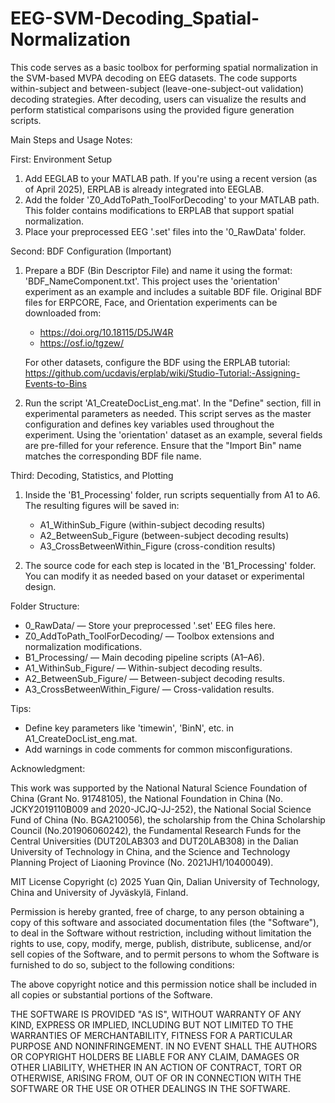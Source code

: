 # EEG-SVM-Decoding_Spatial-Normalization
This code serves as a basic toolbox for performing spatial normalization in the SVM-based MVPA decoding on EEG datasets. The code supports within-subject and between-subject (leave-one-subject-out validation) decoding strategies. After decoding, users can visualize the results and perform statistical comparisons using the provided figure generation scripts.

Main Steps and Usage Notes:

First: Environment Setup
1. Add EEGLAB to your MATLAB path. If you're using a recent version (as of April 2025), ERPLAB is already integrated into EEGLAB.
2. Add the folder 'Z0_AddToPath_ToolForDecoding' to your MATLAB path. This folder contains modifications to ERPLAB that support spatial normalization.
3. Place your preprocessed EEG '.set' files into the '0_RawData' folder.

Second: BDF Configuration (Important)
1. Prepare a BDF (Bin Descriptor File) and name it using the format: 'BDF_NameComponent.txt'.
   This project uses the 'orientation' experiment as an example and includes a suitable BDF file.
   Original BDF files for ERPCORE, Face, and Orientation experiments can be downloaded from:
   - https://doi.org/10.18115/D5JW4R
   - https://osf.io/tgzew/

   For other datasets, configure the BDF using the ERPLAB tutorial:
   https://github.com/ucdavis/erplab/wiki/Studio-Tutorial:-Assigning-Events-to-Bins

2. Run the script 'A1_CreateDocList_eng.mat'.
   In the "Define" section, fill in experimental parameters as needed.
   This script serves as the master configuration and defines key variables used throughout the experiment.
   Using the 'orientation' dataset as an example, several fields are pre-filled for your reference.
   Ensure that the "Import Bin" name matches the corresponding BDF file name.

Third: Decoding, Statistics, and Plotting
1. Inside the 'B1_Processing' folder, run scripts sequentially from A1 to A6.
   The resulting figures will be saved in:
   - A1_WithinSub_Figure (within-subject decoding results)
   - A2_BetweenSub_Figure (between-subject decoding results)
   - A3_CrossBetweenWithin_Figure (cross-condition results)

2. The source code for each step is located in the 'B1_Processing' folder.
   You can modify it as needed based on your dataset or experimental design.

Folder Structure:
- 0_RawData/ — Store your preprocessed '.set' EEG files here.
- Z0_AddToPath_ToolForDecoding/ — Toolbox extensions and normalization modifications.
- B1_Processing/ — Main decoding pipeline scripts (A1–A6).
- A1_WithinSub_Figure/ — Within-subject decoding results.
- A2_BetweenSub_Figure/ — Between-subject decoding results.
- A3_CrossBetweenWithin_Figure/ — Cross-validation results.

Tips:
- Define key parameters like 'timewin', 'BinN', etc. in A1_CreateDocList_eng.mat.
- Add warnings in code comments for common misconfigurations.



Acknowledgment:

This work was supported by the National Natural Science Foundation of China (Grant No. 91748105), the National Foundation in China (No. JCKY2019110B009 and 2020-JCJQ-JJ-252), the National Social Science Fund of China (No. BGA210056), the scholarship from the China Scholarship Council (No.201906060242), the Fundamental Research Funds for the Central Universities (DUT20LAB303 and DUT20LAB308) in the Dalian University of Technology in China, and the Science and Technology Planning Project of Liaoning Province (No. 2021JH1/10400049).


MIT License
Copyright (c) 2025 Yuan Qin, Dalian University of Technology, China and University of Jyväskylä, Finland.

Permission is hereby granted, free of charge, to any person obtaining a copy of this software and associated documentation files (the "Software"), to deal in the Software without restriction, including without limitation the rights to use, copy, modify, merge, publish, distribute, sublicense, and/or sell copies of the Software, and to permit persons to whom the Software is furnished to do so, subject to the following conditions:

The above copyright notice and this permission notice shall be included in all copies or substantial portions of the Software.

THE SOFTWARE IS PROVIDED "AS IS", WITHOUT WARRANTY OF ANY KIND, EXPRESS OR IMPLIED, INCLUDING BUT NOT LIMITED TO THE WARRANTIES OF MERCHANTABILITY, FITNESS FOR A PARTICULAR PURPOSE AND NONINFRINGEMENT. IN NO EVENT SHALL THE AUTHORS OR COPYRIGHT HOLDERS BE LIABLE FOR ANY CLAIM, DAMAGES OR OTHER LIABILITY, WHETHER IN AN ACTION OF CONTRACT, TORT OR OTHERWISE, ARISING FROM, OUT OF OR IN CONNECTION WITH THE SOFTWARE OR THE USE OR OTHER DEALINGS IN THE SOFTWARE.

